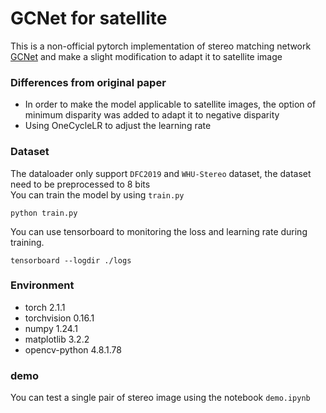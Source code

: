 # GCNet for satellite
This is a non-official pytorch implementation of stereo matching network <a href="https://arxiv.org/abs/1703.04309">GCNet</a> and make a slight modification to adapt it to satellite image
### Differences from original paper
- In order to make the model applicable to satellite images, the option of minimum disparity was added to adapt it to negative disparity
- Using OneCycleLR to adjust the learning rate

### Dataset
The dataloader only support `DFC2019` and `WHU-Stereo` dataset, the dataset need to be preprocessed to 8 bits <br />
You can train the model by using `train.py`

```
python train.py
```
You can use tensorboard to monitoring the loss and learning rate during training.

```
tensorboard --logdir ./logs
```

### Environment
- torch                     2.1.1
- torchvision               0.16.1
- numpy                     1.24.1
- matplotlib                3.2.2
- opencv-python             4.8.1.78

### demo
You can test a single pair of stereo image using the notebook `demo.ipynb`